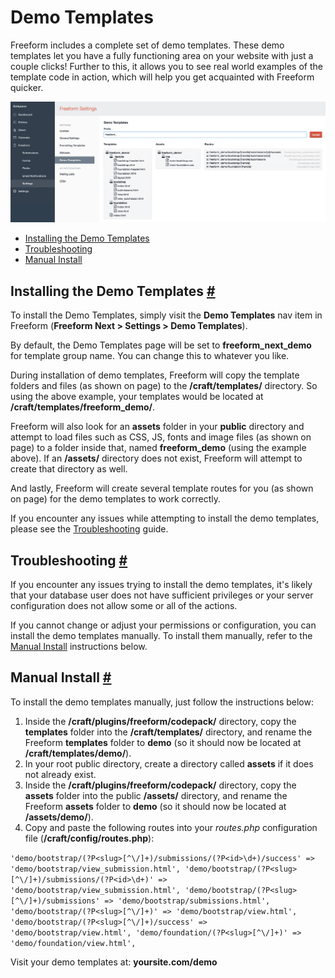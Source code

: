 # Demo Templates
Freeform includes a complete set of demo templates. These demo templates let you have a fully functioning area on your website with just a couple clicks! Further to this, it allows you to see real world examples of the template code in action, which will help you get acquainted with Freeform quicker.

[![Demo Templates Install](images/cp_settings-demo-templates.png)](images/cp_settings-demo-templates.png)

* [Installing the Demo Templates](#install)
* [Troubleshooting](#troubleshooting)
* [Manual Install](#manual-install)

## Installing the Demo Templates <a href="#install" id="install" class="docs-anchor">#</a>

To install the Demo Templates, simply visit the **Demo Templates** nav item in Freeform (**Freeform Next > Settings > Demo Templates**).

By default, the Demo Templates page will be set to **freeform_next_demo** for template group name. You can change this to whatever you like.

During installation of demo templates, Freeform will copy the template folders and files (as shown on page) to the **/craft/templates/** directory. So using the above example, your templates would be located at **/craft/templates/freeform_demo/**.

Freeform will also look for an **assets** folder in your **public** directory and attempt to load files such as CSS, JS, fonts and image files (as shown on page) to a folder inside that, named **freeform_demo** (using the example above). If an **/assets/** directory does not exist, Freeform will attempt to create that directory as well.

And lastly, Freeform will create several template routes for you (as shown on page) for the demo templates to work correctly.

If you encounter any issues while attempting to install the demo templates, please see the [Troubleshooting](#troubleshooting) guide.


## Troubleshooting <a href="#troubleshooting" id="troubleshooting" class="docs-anchor">#</a>

If you encounter any issues trying to install the demo templates, it's likely that your database user does not have sufficient privileges or your server configuration does not allow some or all of the actions.

If you cannot change or adjust your permissions or configuration, you can install the demo templates manually. To install them manually, refer to the [Manual Install](#manual-install) instructions below.


## Manual Install <a href="#manual-install" id="manual-install" class="docs-anchor">#</a>

To install the demo templates manually, just follow the instructions below:

1. Inside the **/craft/plugins/freeform/codepack/** directory, copy the **templates** folder into the **/craft/templates/** directory, and rename the Freeform **templates** folder to **demo** (so it should now be located at **/craft/templates/demo/**).
2. In your root public directory, create a directory called **assets** if it does not already exist.
3. Inside the **/craft/plugins/freeform/codepack/** directory, copy the **assets** folder into the public **/assets/** directory, and rename the Freeform **assets** folder to **demo** (so it should now be located at **/assets/demo/**).
4. Copy and paste the following routes into your *routes.php* configuration file (**/craft/config/routes.php**):

`'demo/bootstrap/(?P<slug>[^\/]+)/submissions/(?P<id>\d+)/success' => 'demo/bootstrap/view_submission.html',
'demo/bootstrap/(?P<slug>[^\/]+)/submissions/(?P<id>\d+)' => 'demo/bootstrap/view_submission.html',
'demo/bootstrap/(?P<slug>[^\/]+)/submissions' => 'demo/bootstrap/submissions.html',
'demo/bootstrap/(?P<slug>[^\/]+)' => 'demo/bootstrap/view.html',
'demo/bootstrap/(?P<slug>[^\/]+)/success' => 'demo/bootstrap/view.html',
'demo/foundation/(?P<slug>[^\/]+)' => 'demo/foundation/view.html',`

Visit your demo templates at: **yoursite.com/demo**
